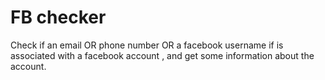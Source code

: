 # FB checker
Check if an email OR phone number OR a facebook username if is associated with a facebook account , and get some information about the account.
